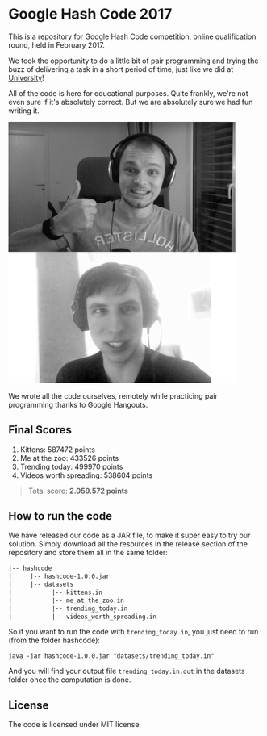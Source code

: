 # Google Hash Code 2017

This is a repository for Google Hash Code competition, online qualification round, held in February 2017.

We took the opportunity to do a little bit of pair programming and trying the buzz of delivering a task in a short period of time, just like we did at [University](http://www.fel.cvut.cz/en/)!

All of the code is here for educational purposes. Quite frankly, we're not even sure if it's absolutely correct. But we are absolutely sure we had fun writing it.

<img src="team.png" alt="Gigsterous Team" style="width: 450px;"/>

We wrote all the code ourselves, remotely while practicing pair programming thanks to Google Hangouts.

## Final Scores

1. Kittens: 587472 points
2. Me at the zoo: 433526 points
3. Trending today: 499970 points
4. Videos worth spreading: 538604 points

> Total score: **2.059.572 points**

## How to run the code

We have released our code as a JAR file, to make it super easy to try our solution. Simply download all the resources in the release section of the repository and store them all in the same folder:

```
|-- hashcode
|     |-- hashcode-1.0.0.jar
|     |-- datasets
|           |-- kittens.in
|           |-- me_at_the_zoo.in
|           |-- trending_today.in
|           |-- videos_worth_spreading.in
```

So if you want to run the code with `trending_today.in`, you just need to run (from the folder hashcode):

```
java -jar hashcode-1.0.0.jar "datasets/trending_today.in"
```

And you will find your output file `trending_today.in.out` in the datasets folder once the computation is done.

## License

The code is licensed under MIT license.
